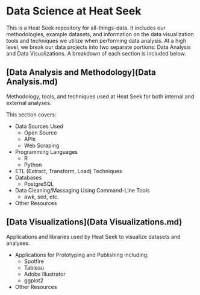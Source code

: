 # Data Science at Heat Seek

This is a Heat Seek repository for all-things-data. It includes our methodologies, example datasets, and information on the data visualization tools and techniques we utilize when performing data analysis. At a high level, we break our data projects into two separate portions: Data Analysis and Data Visualizations. A breakdown of each section is included below. 


## [Data Analysis and Methodology](Data Analysis.md)

Methodology, tools, and techniques used at Heat Seek for both internal and external analyses. 

This section covers:

- Data Sources Used 
    - Open Source
    - APIs
    - Web Scraping
- Programming Languages
    - R
    - Python
- ETL (Extract, Transform, Load) Techniques
- Databases 
    - PostgreSQL
- Data Cleaning/Massaging Using Command-Line Tools
    - awk, sed, etc.
- Other Resources


## [Data Visualizations](Data Visualizations.md)

Applications and libraries used by Heat Seek to visualize datasets and analyses. 


- Applications for Prototyping and Publishing including:
    - Spotfire
    - Tableau
    - Adobe Illustrator
    - ggplot2
- Other Resources 
    